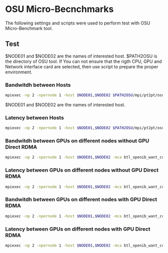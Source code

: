 # OSU Micro-Becnchmarks

The following settings and scripts were used to perform test with OSU Micro-Benchmark tool.

## Test
$NODE01 and $NODE02 are the names of interested host. $PATH2OSU is the directory of OSU tool. If You can not ensure that the rigth CPU, GPU and Network interface card are selected, then use script to prepare the proper environment.

### Bandwitdh between Hosts
```bash
mpiexec -np 2 -npernode 1 -host $NODE01,$NODE02 $PATH2OSU/mpi/pt2pt/osu_bw
```
$NODE01 and $NODE02 are the names of interested host.

### Latency between Hosts
```bash
mpiexec -np 2 -npernode 1 -host $NODE01,$NODE02 $PATH2OSU/mpi/pt2pt/osu_latency
```
### Bandwitdh between GPUs on different nodes without GPU Direct RDMA
```bash
mpiexec -np 2 -npernode 1 -host $NODE01,$NODE02 -mca btl_openib_want_cuda_gdr 0 $PATH2OSU/mpi/pt2pt/osu_bw -d CUDA D D
```

### Latency between GPUs on different nodes without GPU Direct RDMA
```bash
mpiexec -np 2 -npernode 1 -host $NODE01,$NODE02 -mca btl_openib_want_cuda_gdr 0 $PATH2OSU/mpi/pt2pt/osu_latency -d CUDA D D
```

### Bandwitdh between GPUs on different nodes with GPU Direct RDMA
```bash
mpiexec -np 2 -npernode 1 -host $NODE01,$NODE02 -mca btl_openib_want_cuda_gdr 1 -mca btl_openib_cuda_rdma_limit 1342177280 $PATH2OSU/mpi/pt2pt/osu_bw -d CUDA D D
```

### Latency between GPUs on different nodes with GPU Direct RDMA
```bash
mpiexec -np 2 -npernode 1 -host $NODE01,$NODE02 -mca btl_openib_want_cuda_gdr 1 -mca btl_openib_cuda_rdma_limit 1342177280 $PATH2OSU/mpi/pt2pt/osu_latency -d CUDA D D
```




